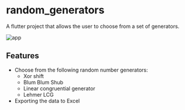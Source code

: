 # random_generators

A flutter project that allows the user to choose from a set of generators.

![app](https://user-images.githubusercontent.com/25210925/221393025-4d13dc05-ae0c-4198-91c2-d8bda5fe2dff.jpg)


## Features
- Choose from the following random number generators:
  - Xor shift
  - Blum Blum Shub
  - Linear congruential generator
  - Lehmer LCG
- Exporting the data to Excel
